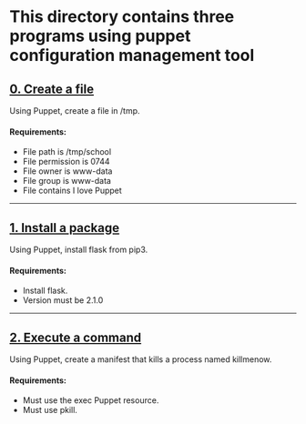 # This directory contains three programs using puppet configuration management tool

## [0. Create a file](https://github.com/ehabsmh/alx-system_engineering-devops/blob/main/0x0A-configuration_management/0-create_a_file.pp)

Using Puppet, create a file in /tmp.

#### Requirements:

- File path is /tmp/school
- File permission is 0744
- File owner is www-data
- File group is www-data
- File contains I love Puppet

---

## [1. Install a package](https://github.com/ehabsmh/alx-system_engineering-devops/blob/main/0x0A-configuration_management/1-install_a_package.pp)

Using Puppet, install flask from pip3.

#### Requirements:

- Install flask.
- Version must be 2.1.0

---

## [2. Execute a command](https://github.com/ehabsmh/alx-system_engineering-devops/blob/main/0x0A-configuration_management/2-execute_a_command.pp)

Using Puppet, create a manifest that kills a process named killmenow.

#### Requirements:

- Must use the exec Puppet resource.
- Must use pkill.
